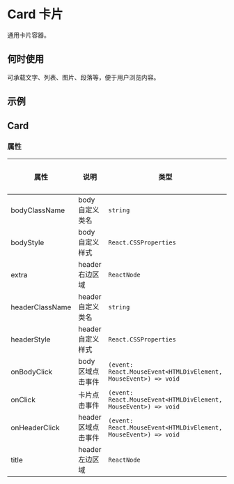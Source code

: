 # Card 卡片

通用卡片容器。

## 何时使用

可承载文字、列表、图片、段落等，便于用户浏览内容。

## 示例

<code src="./demos/demo1.tsx"></code>

## Card

### 属性

| 属性            | 说明                | 类型                                                            | 默认值 |
| --------------- | ------------------- | --------------------------------------------------------------- | ------ |
| bodyClassName   | body 自定义类名     | `string`                                                        | -      |
| bodyStyle       | body 自定义样式     | `React.CSSProperties`                                           | -      |
| extra           | header 右边区域     | `ReactNode`                                                     | -      |
| headerClassName | header 自定义类名   | `string`                                                        | -      |
| headerStyle     | header 自定义样式   | `React.CSSProperties`                                           | -      |
| onBodyClick     | body 区域点击事件   | `(event: React.MouseEvent<HTMLDivElement, MouseEvent>) => void` | -      |
| onClick         | 卡片点击事件        | `(event: React.MouseEvent<HTMLDivElement, MouseEvent>) => void` | -      |
| onHeaderClick   | header 区域点击事件 | `(event: React.MouseEvent<HTMLDivElement, MouseEvent>) => void` | -      |
| title           | header 左边区域     | `ReactNode`                                                     | -      |
